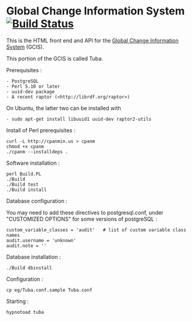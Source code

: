 
Global Change Information System [![Build Status](https://secure.travis-ci.org/USGCRP/gcis.png)](http://travis-ci.org/USGCRP/gcis)
================================

This is the HTML front end and API for the [Global Change Information System](http://data.globalchange.gov) (GCIS).

This portion of the GCIS is called Tuba.

Prerequisites :

    - PostgreSQL
    - Perl 5.10 or later
    - uuid-dev package
    - A recent raptor (<http://librdf.org/raptor>)

On Ubuntu, the latter two can be installed with

    - sudo apt-get install libuuid1 uuid-dev raptor2-utils

Install of Perl prerequisites :

    curl -L http://cpanmin.us > cpanm
    chmod +x cpanm
    ./cpanm --installdeps .

Software installation :

    perl Build.PL
    ./Build
    ./Build test
    ./Build install

Database configuration :

You may need to add these directives to postgresql.conf, under "CUSTOMIZED
OPTIONS" for some versions of postgreSQL :

    custom_variable_classes = 'audit'   # list of custom variable class names
    audit.username = 'unknown'
    audit.note = ''

Database installation :

    ./Build dbinstall

Configuration :

    cp eg/Tuba.conf.sample Tuba.conf

Starting :

    hypnotoad tuba

